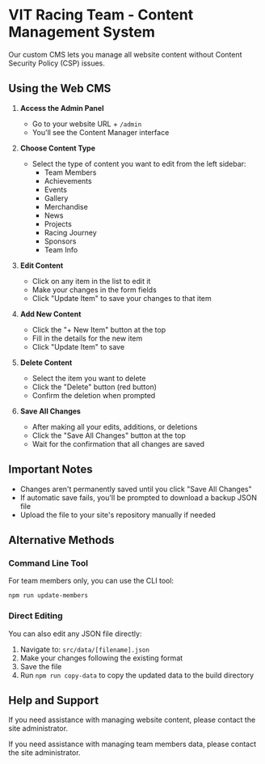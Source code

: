 # VIT Racing Team - Content Management System

Our custom CMS lets you manage all website content without Content Security Policy (CSP) issues.

## Using the Web CMS

1. **Access the Admin Panel**
   - Go to your website URL + `/admin`
   - You'll see the Content Manager interface

2. **Choose Content Type**
   - Select the type of content you want to edit from the left sidebar:
     - Team Members
     - Achievements 
     - Events
     - Gallery
     - Merchandise
     - News
     - Projects
     - Racing Journey
     - Sponsors
     - Team Info

3. **Edit Content**
   - Click on any item in the list to edit it
   - Make your changes in the form fields
   - Click "Update Item" to save your changes to that item

4. **Add New Content**
   - Click the "+ New Item" button at the top
   - Fill in the details for the new item
   - Click "Update Item" to save

5. **Delete Content**
   - Select the item you want to delete
   - Click the "Delete" button (red button)
   - Confirm the deletion when prompted

6. **Save All Changes**
   - After making all your edits, additions, or deletions
   - Click the "Save All Changes" button at the top
   - Wait for the confirmation that all changes are saved

## Important Notes

- Changes aren't permanently saved until you click "Save All Changes"
- If automatic save fails, you'll be prompted to download a backup JSON file
- Upload the file to your site's repository manually if needed

## Alternative Methods

### Command Line Tool
For team members only, you can use the CLI tool:

```
npm run update-members
```

### Direct Editing
You can also edit any JSON file directly:

1. Navigate to: `src/data/[filename].json`
2. Make your changes following the existing format
3. Save the file
4. Run `npm run copy-data` to copy the updated data to the build directory

## Help and Support

If you need assistance with managing website content, please contact the site administrator.

If you need assistance with managing team members data, please contact the site administrator.
